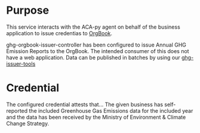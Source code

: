 # Purpose

This service interacts with the ACA-py agent on behalf of the business application to issue credentias to [OrgBook](https://orgbook.gov.bc.ca/en/home). 

ghg-orgbook-issuer-controller has been configured to issue Annual GHG Emission Reports to the OrgBook. The intended consumer of this does not have a web application. Data can be published in batches by using our [ghg-issuer-tools](../ghg-issuer-tools)

# Credential

The configured credential attests that... The given business has self-reported the included Greenhouse Gas Emissions data for the included year and the data has been received by the Ministry of Environment & Climate Change Strategy.